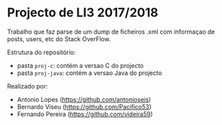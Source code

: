 # Projecto de LI3 2017/2018
Trabalho que faz parse de um dump de ficheiros .xml com informaçao de posts, users, etc do Stack OverFlow. 

Estrutura do repositório:

- pasta `proj-c`: contém a versao C do projecto
- pasta `proj-java`: contém a versao Java do projecto

Realizado por:

- Antonio Lopes (https://github.com/antonioseis)
- Bernardo Viseu (https://github.com/Pacifico53)
- Fernando Pereira (https://github.com/videira59)
